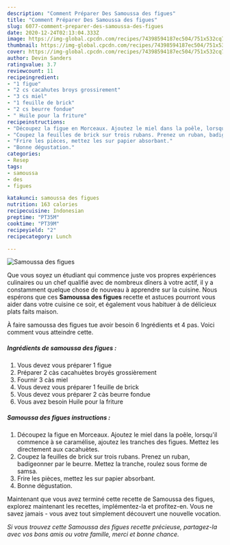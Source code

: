 ```yaml
---
description: "Comment Préparer Des Samoussa des figues"
title: "Comment Préparer Des Samoussa des figues"
slug: 6077-comment-preparer-des-samoussa-des-figues
date: 2020-12-24T02:13:04.333Z
image: https://img-global.cpcdn.com/recipes/74398594187ec504/751x532cq70/samoussa-des-figues-photo-principale-de-la-recette.jpg
thumbnail: https://img-global.cpcdn.com/recipes/74398594187ec504/751x532cq70/samoussa-des-figues-photo-principale-de-la-recette.jpg
cover: https://img-global.cpcdn.com/recipes/74398594187ec504/751x532cq70/samoussa-des-figues-photo-principale-de-la-recette.jpg
author: Devin Sanders
ratingvalue: 3.7
reviewcount: 11
recipeingredient:
- "1 figue"
- "2 cs cacahutes broys grossirement"
- "3 cs miel"
- "1 feuille de brick"
- "2 cs beurre fondue"
- " Huile pour la friture"
recipeinstructions:
- "Découpez la figue en Morceaux. Ajoutez le miel dans la poêle, lorsqu&#39;il commence à se caramélise, ajoutez les tranches des figues. Mettez les directement aux cacahuètes."
- "Coupez la feuilles de brick sur trois rubans. Prenez un ruban, badigeonner par le beurre. Mettez la tranche, roulez sous forme de samsa."
- "Frire les pièces, mettez les sur papier absorbant."
- "Bonne dégustation."
categories:
- Resep
tags:
- samoussa
- des
- figues

katakunci: samoussa des figues 
nutrition: 163 calories
recipecuisine: Indonesian
preptime: "PT35M"
cooktime: "PT39M"
recipeyield: "2"
recipecategory: Lunch

---
```



![Samoussa des figues](https://img-global.cpcdn.com/recipes/74398594187ec504/751x532cq70/samoussa-des-figues-photo-principale-de-la-recette.jpg)

Que vous soyez un étudiant qui commence juste vos propres expériences culinaires ou un chef qualifié avec de nombreux dîners à votre actif, il y a constamment quelque chose de nouveau à apprendre sur la cuisine. Nous espérons que ces <strong> Samoussa des figues </strong> recette et astuces pourront vous aider dans votre cuisine ce soir, et également vous habituer à de délicieux plats faits maison.

<!--inarticleads1-->

À faire samoussa des figues tue avoir besoin 6 Ingrédients et 4 pas. Voici comment vous atteindre cette.

##### Ingrédients de samoussa des figues :

1. Vous devez vous préparer 1 figue
1. Préparer 2 càs cacahuètes broyés grossièrement
1. Fournir 3 càs miel
1. Vous devez vous préparer 1 feuille de brick
1. Vous devez vous préparer 2 càs beurre fondue
1. Vous avez besoin  Huile pour la friture




<!--inarticleads2-->

##### Samoussa des figues instructions :

1. Découpez la figue en Morceaux. Ajoutez le miel dans la poêle, lorsqu&#39;il commence à se caramélise, ajoutez les tranches des figues. Mettez les directement aux cacahuètes.
1. Coupez la feuilles de brick sur trois rubans. Prenez un ruban, badigeonner par le beurre. Mettez la tranche, roulez sous forme de samsa.
1. Frire les pièces, mettez les sur papier absorbant.
1. Bonne dégustation.




<!--inarticleads1-->

<p>
Maintenant que vous avez terminé cette recette de Samoussa des figues, explorez maintenant les recettes, implémentez-la et profitez-en. Vous ne savez jamais - vous avez tout simplement découvert une nouvelle vocation.
</p>

<p>
<i>Si vous trouvez cette Samoussa des figues recette précieuse, partagez-la avec vos bons amis ou votre famille, merci et bonne chance.</i>
</p>
